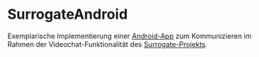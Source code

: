 # SurrogateAndroid

Exemplarische Implementierung einer [Android-App](https://tokbox.com/developer/samples/) zum Kommunizieren im Rahmen der Videochat-Funktionalität des [Surrogate-Projekts](https://github.com/team172011/SurrogateServer).
